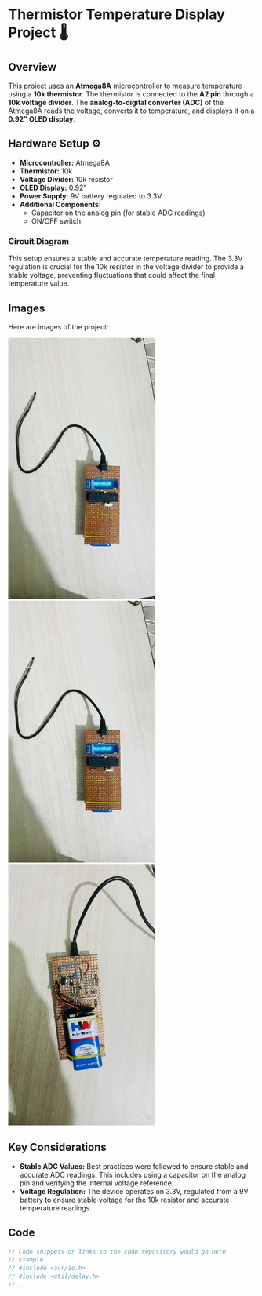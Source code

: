 # Thermistor Temperature Display Project 🌡️

## Overview

This project uses an **Atmega8A** microcontroller to measure temperature using a **10k thermistor**. The thermistor is connected to the **A2 pin** through a **10k voltage divider**. The **analog-to-digital converter (ADC)** of the Atmega8A reads the voltage, converts it to temperature, and displays it on a **0.92" OLED display**.

## Hardware Setup ⚙️

* **Microcontroller:** Atmega8A
* **Thermistor:** 10k
* **Voltage Divider:** 10k resistor
* **OLED Display:** 0.92"
* **Power Supply:** 9V battery regulated to 3.3V
* **Additional Components:**
    * Capacitor on the analog pin (for stable ADC readings)
    * ON/OFF switch

### Circuit Diagram

This setup ensures a stable and accurate temperature reading. The 3.3V regulation is crucial for the 10k resistor in the voltage divider to provide a stable voltage, preventing fluctuations that could affect the final temperature value.

## Images

Here are images of the project:

<img src="https://github.com/DRIFTYY777/Thermistor-Atmega8A/blob/main/IMG_9539.jpeg" width="300">
<img src="https://github.com/DRIFTYY777/Thermistor-Atmega8A/blob/main/IMG_9540.jpeg" width="300">
<img src="https://github.com/DRIFTYY777/Thermistor-Atmega8A/blob/main/IMG_9541.jpeg" width="300">

## Key Considerations

* **Stable ADC Values:** Best practices were followed to ensure stable and accurate ADC readings. This includes using a capacitor on the analog pin and verifying the internal voltage reference.
* **Voltage Regulation:** The device operates on 3.3V, regulated from a 9V battery to ensure stable voltage for the 10k resistor and accurate temperature readings.

## Code

```c
// Code snippets or links to the code repository would go here
// Example:
// #include <avr/io.h>
// #include <util/delay.h>
// ...
